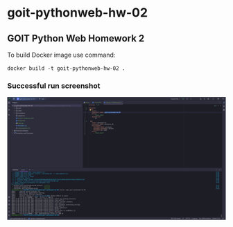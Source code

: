 # goit-pythonweb-hw-02
## GOIT Python Web Homework 2
To build Docker image use command:
```shell
docker build -t goit-pythonweb-hw-02 .
```
### Successful run screenshot
![Success response screenshot](./screenshots/Screenshot%20from%202024-11-03%2001-46-12.png)
